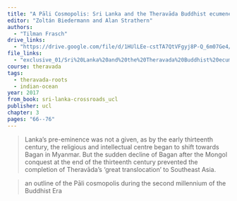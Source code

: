 ```yaml
---
title: "A Pāli Cosmopolis: Sri Lanka and the Theravāda Buddhist ecumene c. 500–1500"
editor: "Zoltán Biedermann and Alan Strathern"
authors:
  - "Tilman Frasch"
drive_links:
  - "https://drive.google.com/file/d/1HUlLEe-cstTA7QtVFgyj8P-Q_6m07Ge4/view?usp=drivesdk"
file_links:
  - "exclusive_01/Sri%20Lanka%20and%20the%20Theravada%20Buddhist%20ecumene%20c.%20500%E2%80%931500.pdf"
course: theravada
tags:
  - theravada-roots
  - indian-ocean
year: 2017
from_book: sri-lanka-crossroads_ucl
publisher: ucl
chapter: 3
pages: "66--76"
---
```


> Lanka’s pre-eminence was not a given, as by the early thirteenth century, the religious and intellectual centre began to shift towards Bagan in Myanmar.
But the sudden decline of Bagan after the Mongol conquest at the end of the thirteenth century prevented the completion of Theravāda’s ‘great translocation’ to Southeast Asia.

> an outline of the Pāli cosmopolis during the second millennium of the Buddhist Era
